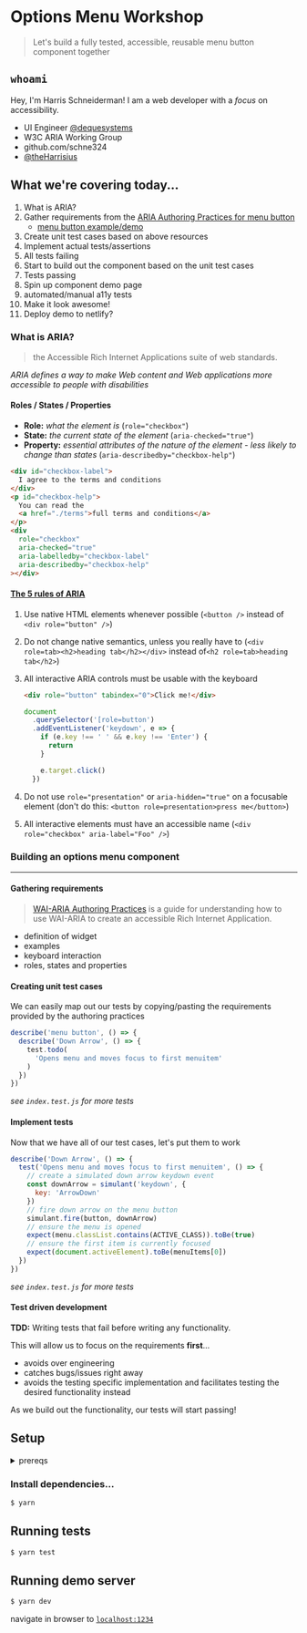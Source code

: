 # Options Menu Workshop

> Let's build a fully tested, accessible, reusable menu button component together

## `whoami`

Hey, I'm Harris Schneiderman! I am a web developer with a _focus_ on accessibility.

- UI Engineer [@dequesystems](https://twitter.com/@dequesystems)
- W3C ARIA Working Group
- github.com/schne324
- [@theHarrisius](https://twitter.com/@theHarrisius)

## What we're covering today...

1. What is ARIA?
1. Gather requirements from the [ARIA Authoring Practices for menu button](https://www.w3.org/TR/wai-aria-practices-1.1/#menubutton)
   - [menu button example/demo](https://www.w3.org/TR/wai-aria-practices-1.2/examples/menu-button/menu-button-actions.html)
1. Create unit test cases based on above resources
1. Implement actual tests/assertions
1. All tests failing
1. Start to build out the component based on the unit test cases
1. Tests passing
1. Spin up component demo page
1. automated/manual a11y tests
1. Make it look awesome!
1. Deploy demo to netlify?

### What is ARIA?

> the Accessible Rich Internet Applications suite of web standards.

_ARIA defines a way to make Web content and Web applications more accessible to people with disabilities_

#### Roles / States / Properties

- **Role:** _what the element is_ (`role="checkbox"`)
- **State:** _the current state of the element_ (`aria-checked="true"`)
- **Property:** _essential attributes of the nature of the element - less likely to change than states_ (`aria-describedby="checkbox-help"`)

```html
<div id="checkbox-label">
  I agree to the terms and conditions
</div>
<p id="checkbox-help">
  You can read the
  <a href="./terms">full terms and conditions</a>
</p>
<div
  role="checkbox"
  aria-checked="true"
  aria-labelledby="checkbox-label"
  aria-describedby="checkbox-help"
></div>
```

#### [The 5 rules of ARIA](https://www.w3.org/TR/using-aria/#NOTES)

1. Use native HTML elements whenever possible (`<button />` instead of `<div role="button" />`)
1. Do not change native semantics, unless you really have to (`<div role=tab><h2>heading tab</h2></div>` instead of`<h2 role=tab>heading tab</h2>`)
1. All interactive ARIA controls must be usable with the keyboard

   ```html
   <div role="button" tabindex="0">Click me!</div>
   ```

   ```js
   document
     .querySelector('[role=button')
     .addEventListener('keydown', e => {
       if (e.key !== ' ' && e.key !== 'Enter') {
         return
       }

       e.target.click()
     })
   ```

1. Do not use `role="presentation"` or `aria-hidden="true"` on a focusable element (don't do this: `<button role=presentation>press me</button>`)
1. All interactive elements must have an accessible name (`<div role="checkbox" aria-label="Foo" />`)

### Building an options menu component

---

#### Gathering requirements

> [WAI-ARIA Authoring Practices](w3.org/TR/wai-aria-practices-1.1/) is a guide for understanding how to use WAI-ARIA to create an accessible Rich Internet Application.

- definition of widget
- examples
- keyboard interaction
- roles, states and properties

#### Creating unit test cases

We can easily map out our tests by copying/pasting the requirements provided by the authoring practices

```js
describe('menu button', () => {
  describe('Down Arrow', () => {
    test.todo(
      'Opens menu and moves focus to first menuitem'
    )
  })
})
```

_see `index.test.js` for more tests_

#### Implement tests

Now that we have all of our test cases, let's put them to work

```js
describe('Down Arrow', () => {
  test('Opens menu and moves focus to first menuitem', () => {
    // create a simulated down arrow keydown event
    const downArrow = simulant('keydown', {
      key: 'ArrowDown'
    })
    // fire down arrow on the menu button
    simulant.fire(button, downArrow)
    // ensure the menu is opened
    expect(menu.classList.contains(ACTIVE_CLASS)).toBe(true)
    // ensure the first item is currently focused
    expect(document.activeElement).toBe(menuItems[0])
  })
})
```

_see `index.test.js` for more tests_

#### Test driven development

**TDD:** Writing tests that fail before writing any functionality.

This will allow us to focus on the requirements **first**...

- avoids over engineering
- catches bugs/issues right away
- avoids the testing specific implementation and facilitates testing the desired functionality instead

As we build out the functionality, our tests will start passing!

## Setup

<details>
<summary>prereqs</summary>

- [`node / npm`](https://nodejs.org/)
- [`git`](https://git-scm.com/book/en/v2/Getting-Started-Installing-Git)

</details>

### Install dependencies...

```sh
$ yarn
```

## Running tests

```sh
$ yarn test
```

## Running demo server

```sh
$ yarn dev
```

navigate in browser to [`localhost:1234`](http://localhost:1234)
